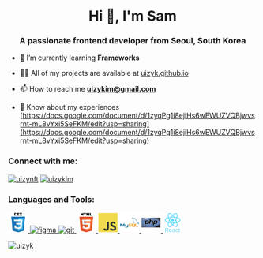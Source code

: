 <h1 align="center">Hi 👋, I'm Sam</h1>
<h3 align="center">A passionate frontend developer from Seoul, South Korea</h3>

- 🌱 I’m currently learning **Frameworks**

- 👨‍💻 All of my projects are available at [uizyk.github.io](uizyk.github.io)

- 📫 How to reach me **uizykim@gmail.com**

- 📄 Know about my experiences [https://docs.google.com/document/d/1zyqPg1i8ejiHs6wEWUZVQBjwvsrnt-mL8vYxi5SeFKM/edit?usp=sharing](https://docs.google.com/document/d/1zyqPg1i8ejiHs6wEWUZVQBjwvsrnt-mL8vYxi5SeFKM/edit?usp=sharing)

<h3 align="left">Connect with me:</h3>
<p align="left">
<a href="https://twitter.com/uizynft" target="blank"><img align="center" src="https://raw.githubusercontent.com/rahuldkjain/github-profile-readme-generator/master/src/images/icons/Social/twitter.svg" alt="uizynft" height="30" width="40" /></a>
<a href="https://linkedin.com/in/uizykim" target="blank"><img align="center" src="https://raw.githubusercontent.com/rahuldkjain/github-profile-readme-generator/master/src/images/icons/Social/linked-in-alt.svg" alt="uizykim" height="30" width="40" /></a>
</p>

<h3 align="left">Languages and Tools:</h3>
<p align="left"> <a href="https://www.w3schools.com/css/" target="_blank" rel="noreferrer"> <img src="https://raw.githubusercontent.com/devicons/devicon/master/icons/css3/css3-original-wordmark.svg" alt="css3" width="40" height="40"/> </a> <a href="https://www.figma.com/" target="_blank" rel="noreferrer"> <img src="https://www.vectorlogo.zone/logos/figma/figma-icon.svg" alt="figma" width="40" height="40"/> </a> <a href="https://git-scm.com/" target="_blank" rel="noreferrer"> <img src="https://www.vectorlogo.zone/logos/git-scm/git-scm-icon.svg" alt="git" width="40" height="40"/> </a> <a href="https://www.w3.org/html/" target="_blank" rel="noreferrer"> <img src="https://raw.githubusercontent.com/devicons/devicon/master/icons/html5/html5-original-wordmark.svg" alt="html5" width="40" height="40"/> </a> <a href="https://developer.mozilla.org/en-US/docs/Web/JavaScript" target="_blank" rel="noreferrer"> <img src="https://raw.githubusercontent.com/devicons/devicon/master/icons/javascript/javascript-original.svg" alt="javascript" width="40" height="40"/> </a> <a href="https://www.mysql.com/" target="_blank" rel="noreferrer"> <img src="https://raw.githubusercontent.com/devicons/devicon/master/icons/mysql/mysql-original-wordmark.svg" alt="mysql" width="40" height="40"/> </a> <a href="https://www.php.net" target="_blank" rel="noreferrer"> <img src="https://raw.githubusercontent.com/devicons/devicon/master/icons/php/php-original.svg" alt="php" width="40" height="40"/> </a> <a href="https://reactjs.org/" target="_blank" rel="noreferrer"> <img src="https://raw.githubusercontent.com/devicons/devicon/master/icons/react/react-original-wordmark.svg" alt="react" width="40" height="40"/> </a> </p>

<p><img align="center" src="https://github-readme-stats.vercel.app/api/top-langs?username=uizyk&show_icons=true&locale=en&layout=compact&theme=dark" alt="uizyk" /></p>
